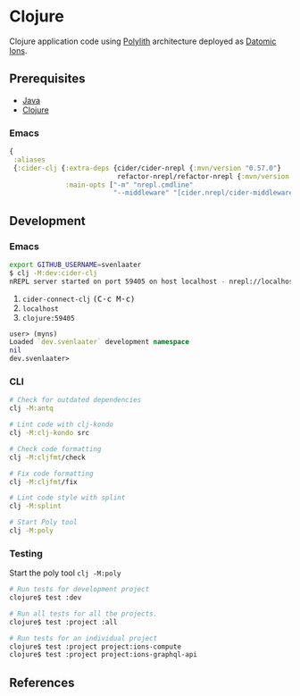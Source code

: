 # Clojure

Clojure application code using [Polylith][polylith] architecture deployed as
[Datomic Ions][ions].

## Prerequisites

- [Java][java]
- [Clojure][clojure]

### Emacs

```clojure
{
 :aliases
 {:cider-clj {:extra-deps {cider/cider-nrepl {:mvn/version "0.57.0"}
                           refactor-nrepl/refactor-nrepl {:mvn/version "3.10.0"}}
              :main-opts ["-m" "nrepl.cmdline"
                          "--middleware" "[cider.nrepl/cider-middleware]"]}}}
```

## Development

### Emacs

```sh
export GITHUB_USERNAME=svenlaater
$ clj -M:dev:cider-clj
nREPL server started on port 59405 on host localhost - nrepl://localhost:59405
```

1. `cider-connect-clj` <kbd>(C-c M-c)</kbd>
2. `localhost`
3. `clojure:59405`

```clojure
user> (myns)
Loaded `dev.svenlaater` development namespace
nil
dev.svenlaater>
```

### CLI

```sh
# Check for outdated dependencies
clj -M:antq

# Lint code with clj-kondo
clj -M:clj-kondo src

# Check code formatting
clj -M:cljfmt/check

# Fix code formatting
clj -M:cljfmt/fix

# Lint code style with splint
clj -M:splint

# Start Poly tool
clj -M:poly
```

### Testing


Start the poly tool `clj -M:poly`

```sh
# Run tests for development project
clojure$ test :dev

# Run all tests for all the projects.
clojure$ test :project :all

# Run tests for an individual project
clojure$ test :project project:ions-compute
clojure$ test :project project:ions-graphql-api
```

## References

[java]: https://www.oracle.com/java/technologies/downloads/
[clojure]: https://clojure.org/guides/install_clojure
[polylith]: https://polylith.gitbook.io/
[ions]: https://docs.datomic.com/ions/ions.html
